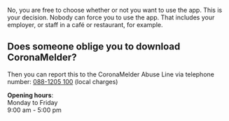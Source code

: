 No, you are free to choose whether or not you want to use the app. This is your decision. Nobody can force you to use the app. That includes your employer, or staff in a café or restaurant, for example.

## Does someone oblige you to download CoronaMelder? 
Then you can report this to the CoronaMelder Abuse Line via telephone number: <a href="tel:+31881205100">088-1205 100</a> (local charges)

**Opening hours**: <br />
Monday to Friday<br />
9:00 am - 5:00 pm
